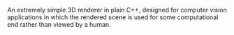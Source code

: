 An extremely simple 3D renderer in plain C++, designed for computer vision applications in which the rendered scene is used for some computational end rather than viewed by a human.